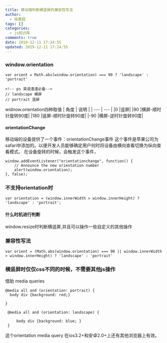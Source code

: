```yaml
---
title: 移动端判断横竖屏的兼容性写法
author:
  - 徐勇超
tags: []
categories:
  - js知识库
comments: true
date: 2019-12-11 17:24:55
updated: 2019-12-11 17:24:55
---
```


### window.orientation
```
var orient = Math.abs(window.orientation) === 90 ? 'landscape' : 'portrait' 

<!-- ps 英语渣渣必备-->
// landscape 横屏
// portrait 竖屏
```
widnow.orientation四种取值
| 角度 | 说明 |
| --- | --- |
|0    |竖屏|
|90   |横屏-顺时针旋转90度|
|180  |竖屏-顺时针旋转90度|
|-90  |横屏-逆时针旋转90度|

#### orientationChange
移动端的设备提供了一个事件：orientationChange事件
这个事件是苹果公司为safari中添加的。以便开发人员能够确定用户何时将设备由横向查看切换为纵向查看模式。
在设备旋转的时候，会触发这个事件，
```
window.addEventListener("orientationchange", function() {
    // Announce the new orientation number
    alert(window.orientation);
}, false);
```

### 不支持orientation时
```
var orientation = (window.innerWidth > window.innerHeight) ? 'landscape' : 'portrait';
```

#### 什么时机进行判断
window.resize时判断横竖屏,并且可以操作一些自定义的其他操作

### 兼容性写法
```
var orient = (Math.abs(window.orientation) === 90 || window.innerWidth > window.innerHeight) ? 'landscape' : 'portrait'
```


### 横竖屏时仅仅css不同的时候，不需要其他js操作
借助 media queries
```
@media all and (orientation: portrait) {
  body div {background: red;} 

}

 @media all and (orientation: landscape) { 
     
     body div {background: blue; } 
 }
```
这个orientation media query 在ios3.2+和安卓2.0+上还有其他浏览器上有效。
